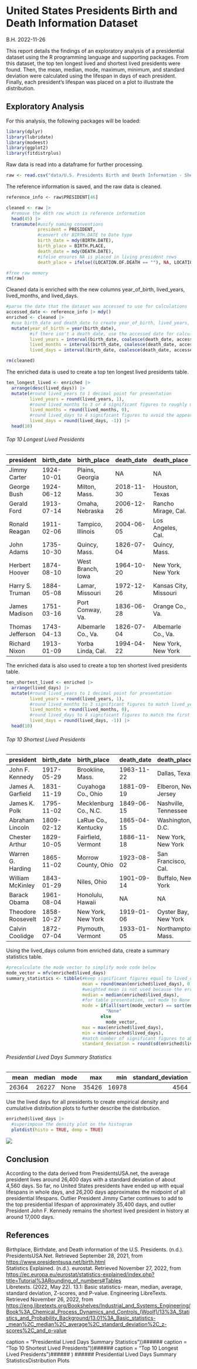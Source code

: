 United States Presidents Birth and Death Information Dataset
================
B.H.
2022-11-26

This report details the findings of an exploratory analysis of a
presidential dataset using the R programming language and supporting
packages. From this dataset, the top ten longest lived and shortest
lived presidents were found. Then, the mean, median, mode, maximum,
minimum, and standard deviation were calculated using the lifespan in
days of each president. Finally, each president’s lifespan was placed on
a plot to illustrate the distribution.

## Exploratory Analysis

For this analysis, the following packages will be loaded:

``` r
library(dplyr)
library(lubridate)
library(modeest)
library(ggplot2)
library(fitdistrplus)
```

Raw data is read into a dataframe for further processing.

``` r
raw <- read.csv("data/U.S. Presidents Birth and Death Information - Sheet1.csv")
```

The reference information is saved, and the raw data is cleaned.

``` r
reference_info <- raw$PRESIDENT[46]

cleaned <- raw |>
  #remove the 46th row which is reference information
  head(45) |>
  transmute(#unify naming conventions
            president = PRESIDENT,
            #convert chr BIRTH.DATE to Date type
            birth_date = mdy(BIRTH.DATE),
            birth_place = BIRTH.PLACE,
            death_date = mdy(DEATH.DATE),
            #ifelse ensures NA is placed in living president rows
            death_place = ifelse((LOCATION.OF.DEATH == ""), NA, LOCATION.OF.DEATH))

#free raw memory
rm(raw)
```

Cleaned data is enriched with the new columns year_of_birth,
lived_years, lived_months, and lived_days.

``` r
#parse the date that the dataset was accessed to use for calculations
accessed_date <- reference_info |> mdy()
enriched <- cleaned |>
  #use birth_date and death_date to create year_of_birth, lived_years, lived_months, and lived_days columns
  mutate(year_of_birth = year(birth_date), 
         #if there isn't a death_date, use the accessed date for calculation completion
         lived_years = interval(birth_date, coalesce(death_date, accessed_date)) / years(1),
         lived_months = interval(birth_date, coalesce(death_date, accessed_date)) / months(1),
         lived_days = interval(birth_date, coalesce(death_date, accessed_date)) / days(1))

rm(cleaned)
```

The enriched data is used to create a top ten longest lived presidents
table.

``` r
ten_longest_lived <- enriched |>
  arrange(desc(lived_days)) |>
  mutate(#round lived_years to 1 decimal point for presentation
         lived_years = round(lived_years, 1),
         #round lived_months to 3 or 4 significant figures to roughly match lived_years
         lived_months = round(lived_months, 0),
         #round lived_days to 4 significant figures to avoid the appearance of false equality
         lived_days = round(lived_days, -1)) |>
  head(10)
```

###### Top 10 Longest Lived Presidents

| president        | birth_date | birth_place        | death_date | death_place           | year_of_birth | lived_years | lived_months | lived_days |
|:-----------------|:-----------|:-------------------|:-----------|:----------------------|--------------:|------------:|-------------:|-----------:|
| Jimmy Carter     | 1924-10-01 | Plains, Georgia    | NA         | NA                    |          1924 |        97.0 |         1164 |      35430 |
| George Bush      | 1924-06-12 | Milton, Mass.      | 2018-11-30 | Houston, Texas        |          1924 |        94.5 |         1134 |      34500 |
| Gerald Ford      | 1913-07-14 | Omaha, Nebraska    | 2006-12-26 | Rancho Mirage, Cal.   |          1913 |        93.5 |         1121 |      34130 |
| Ronald Reagan    | 1911-02-06 | Tampico, Illinois  | 2004-06-05 | Los Angeles, Cal.     |          1911 |        93.3 |         1120 |      34090 |
| John Adams       | 1735-10-30 | Quincy, Mass.      | 1826-07-04 | Quincy, Mass.         |          1735 |        90.7 |         1088 |      33120 |
| Herbert Hoover   | 1874-08-10 | West Branch, Iowa  | 1964-10-20 | New York, New York    |          1874 |        90.2 |         1082 |      32940 |
| Harry S. Truman  | 1884-05-08 | Lamar, Missouri    | 1972-12-26 | Kansas City, Missouri |          1884 |        88.6 |         1064 |      32370 |
| James Madison    | 1751-03-16 | Port Conway, Va.   | 1836-06-28 | Orange Co., Va.       |          1751 |        85.3 |         1023 |      31150 |
| Thomas Jefferson | 1743-04-13 | Albemarle Co., Va. | 1826-07-04 | Albemarle Co., Va.    |          1743 |        83.2 |          999 |      30400 |
| Richard Nixon    | 1913-01-09 | Yorba Linda, Cal.  | 1994-04-22 | New York, New York    |          1913 |        81.3 |          975 |      29690 |

The enriched data is also used to create a top ten shortest lived
presidents table.

``` r
ten_shortest_lived <- enriched |>
  arrange(lived_days) |>
  mutate(#round lived_years to 1 decimal point for presentation
         lived_years = round(lived_years, 1),
         #round lived_months to 3 significant figures to match lived_years
         lived_months = round(lived_months, 0),
         #round lived_days to 4 significant figures to match the first table
         lived_days = round(lived_days, -1)) |>
  head(10)
```

###### Top 10 Shortest Lived Presidents

| president          | birth_date | birth_place           | death_date | death_place          | year_of_birth | lived_years | lived_months | lived_days |
|:-------------------|:-----------|:----------------------|:-----------|:---------------------|--------------:|------------:|-------------:|-----------:|
| John F. Kennedy    | 1917-05-29 | Brookline, Mass.      | 1963-11-22 | Dallas, Texas        |          1917 |        46.5 |          558 |      16980 |
| James A. Garfield  | 1831-11-19 | Cuyahoga Co., Ohio    | 1881-09-19 | Elberon, New Jersey  |          1831 |        49.8 |          598 |      18200 |
| James K. Polk      | 1795-11-02 | Mecklenburg Co., N.C. | 1849-06-15 | Nashville, Tennessee |          1795 |        53.6 |          643 |      19580 |
| Abraham Lincoln    | 1809-02-12 | LaRue Co., Kentucky   | 1865-04-15 | Washington, D.C.     |          1809 |        56.2 |          674 |      20520 |
| Chester Arthur     | 1829-10-05 | Fairfield, Vermont    | 1886-11-18 | New York, New York   |          1829 |        57.1 |          685 |      20860 |
| Warren G. Harding  | 1865-11-02 | Morrow County, Ohio   | 1923-08-02 | San Francisco, Cal.  |          1865 |        57.7 |          693 |      21090 |
| William McKinley   | 1843-01-29 | Niles, Ohio           | 1901-09-14 | Buffalo, New York    |          1843 |        58.6 |          704 |      21410 |
| Barack Obama       | 1961-08-04 | Honolulu, Hawaii      | NA         | NA                   |          1961 |        60.2 |          722 |      21970 |
| Theodore Roosevelt | 1858-10-27 | New York, New York    | 1919-01-06 | Oyster Bay, New York |          1858 |        60.2 |          722 |      21980 |
| Calvin Coolidge    | 1872-07-04 | Plymouth, Vermont     | 1933-01-05 | Northampton, Mass.   |          1872 |        60.5 |          726 |      22100 |

Using the lived_days column from enriched data, create a summary
statistics table.

``` r
#precalculate the mode vector to simplify mode code below
mode_vector = mfv(enriched$lived_days)
summary_statistics <- tibble(#keep significant figures equal to lived_days underlying data
                             mean = round(mean(enriched$lived_days), 0),
                             #weighted mean is not used because the error associated with each measurement is unknown
                             median = median(enriched$lived_days),
                             #for table presentation, set mode to None when the mode returned is all of the lived_days
                             mode = if(all(sort(mode_vector) == sort(enriched$lived_days)))
                                      "None"
                                    else
                                      mode_vector,
                             max = max(enriched$lived_days),
                             min = min(enriched$lived_days),
                             #match number of significant figures to above results
                             standard_deviation = round(sd(enriched$lived_days), 1))
```

###### Presidential Lived Days Summary Statistics

|  mean | median | mode |   max |   min | standard_deviation |
|------:|-------:|:-----|------:|------:|-------------------:|
| 26364 |  26227 | None | 35426 | 16978 |               4564 |

Use the lived days for all presidents to create empirical density and
cumulative distribution plots to further describe the distribution.

``` r
enriched$lived_days |>
  #superimpose the density plot on the histogram
  plotdist(histo = TRUE, demp = TRUE)
```

![](plots/distribution-1.png)<!-- -->

## Conclusion

According to the data derived from PresidentsUSA.net, the average
president lives around 26,400 days with a standard deviation of about
4,560 days. So far, no United States presidents have ended up with equal
lifespans in whole days, and 26,200 days approximates the midpoint of
all presidential lifespans. Outlier President Jimmy Carter continues to
add to the top presidential lifespan of approximately 35,400 days, and
outlier President John F. Kennedy remains the shortest lived president
in history at around 17,000 days.

## References

Birthplace, Birthdate, and Death information of the U.S. Presidents.
(n.d.). PresidentsUSA.Net. Retrieved September 28, 2021, from
<https://www.presidentsusa.net/birth.html>  
Statistics Explained. (n.d.). eurostat. Retrieved November 27, 2022,
from
<https://ec.europa.eu/eurostat/statistics-explained/index.php?title=Tutorial%3ARounding_of_numbers#Tables>  
Libretexts. (2022, May 22). 13.1: Basic statistics- mean, median,
average, standard deviation, Z-scores, and P-value. Engineering
LibreTexts. Retrieved November 26, 2022, from
<https://eng.libretexts.org/Bookshelves/Industrial_and_Systems_Engineering/Book%3A_Chemical_Process_Dynamics_and_Controls_(Woolf)/13%3A_Statistics_and_Probability_Background/13.01%3A_Basic_statistics-_mean%2C_median%2C_average%2C_standard_deviation%2C_z-scores%2C_and_p-value>

caption = “Presidential Lived Days Summary Statistics”))###### caption =
“Top 10 Shortest Lived Presidents”))###### caption = “Top 10 Longest
Lived Presidents”)###### ) \###### Presidential Lived Days Summary
StatisticsDistribution Plots
